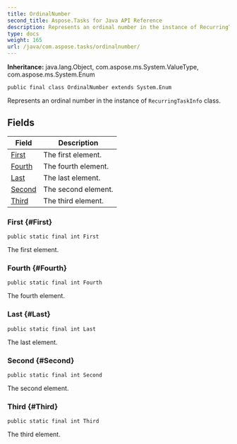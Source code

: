 ```yaml
---
title: OrdinalNumber
second_title: Aspose.Tasks for Java API Reference
description: Represents an ordinal number in the instance of RecurringTaskInfo class.
type: docs
weight: 165
url: /java/com.aspose.tasks/ordinalnumber/
---
```


**Inheritance:**
java.lang.Object, com.aspose.ms.System.ValueType, com.aspose.ms.System.Enum
```
public final class OrdinalNumber extends System.Enum
```

Represents an ordinal number in the instance of `RecurringTaskInfo` class.
## Fields

| Field | Description |
| --- | --- |
| [First](#First) | The first element. |
| [Fourth](#Fourth) | The fourth element. |
| [Last](#Last) | The last element. |
| [Second](#Second) | The second element. |
| [Third](#Third) | The third element. |
### First {#First}
```
public static final int First
```


The first element.

### Fourth {#Fourth}
```
public static final int Fourth
```


The fourth element.

### Last {#Last}
```
public static final int Last
```


The last element.

### Second {#Second}
```
public static final int Second
```


The second element.

### Third {#Third}
```
public static final int Third
```


The third element.

